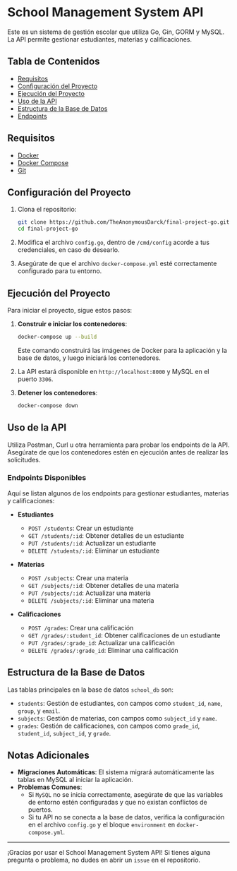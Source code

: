 # School Management System API

Este es un sistema de gestión escolar que utiliza Go, Gin, GORM y MySQL. La API permite gestionar estudiantes, materias y calificaciones.

## Tabla de Contenidos

- [Requisitos](#requisitos)
- [Configuración del Proyecto](#configuración-del-proyecto)
- [Ejecución del Proyecto](#ejecución-del-proyecto)
- [Uso de la API](#uso-de-la-api)
- [Estructura de la Base de Datos](#estructura-de-la-base-de-datos)
- [Endpoints](#endpoints)

## Requisitos

- [Docker](https://docs.docker.com/get-docker/)
- [Docker Compose](https://docs.docker.com/compose/install/)
- [Git](https://git-scm.com/downloads)

## Configuración del Proyecto

1. Clona el repositorio:
    ```bash
    git clone https://github.com/TheAnonymousDarck/final-project-go.git
    cd final-project-go
    ```

2. Modifica el archivo `config.go`, dentro de `/cmd/config` acorde a tus credenciales, en caso de desearlo.

3. Asegúrate de que el archivo `docker-compose.yml` esté correctamente configurado para tu entorno.

## Ejecución del Proyecto

Para iniciar el proyecto, sigue estos pasos:

1. **Construir e iniciar los contenedores**:
    ```bash
    docker-compose up --build
    ```

   Este comando construirá las imágenes de Docker para la aplicación y la base de datos, y luego iniciará los contenedores.

2. La API estará disponible en `http://localhost:8000` y MySQL en el puerto `3306`.

3. **Detener los contenedores**:
    ```bash
    docker-compose down
    ```

## Uso de la API

Utiliza Postman, Curl u otra herramienta para probar los endpoints de la API. Asegúrate de que los contenedores estén en ejecución antes de realizar las solicitudes.

### Endpoints Disponibles

Aquí se listan algunos de los endpoints para gestionar estudiantes, materias y calificaciones:

- **Estudiantes**
    - `POST /students`: Crear un estudiante
    - `GET /students/:id`: Obtener detalles de un estudiante
    - `PUT /students/:id`: Actualizar un estudiante
    - `DELETE /students/:id`: Eliminar un estudiante

- **Materias**
    - `POST /subjects`: Crear una materia
    - `GET /subjects/:id`: Obtener detalles de una materia
    - `PUT /subjects/:id`: Actualizar una materia
    - `DELETE /subjects/:id`: Eliminar una materia

- **Calificaciones**
    - `POST /grades`: Crear una calificación
    - `GET /grades/:student_id`: Obtener calificaciones de un estudiante
    - `PUT /grades/:grade_id`: Actualizar una calificación
    - `DELETE /grades/:grade_id`: Eliminar una calificación

## Estructura de la Base de Datos

Las tablas principales en la base de datos `school_db` son:

- `students`: Gestión de estudiantes, con campos como `student_id`, `name`, `group`, y `email`.
- `subjects`: Gestión de materias, con campos como `subject_id` y `name`.
- `grades`: Gestión de calificaciones, con campos como `grade_id`, `student_id`, `subject_id`, y `grade`.

## Notas Adicionales

- **Migraciones Automáticas**: El sistema migrará automáticamente las tablas en MySQL al iniciar la aplicación.
- **Problemas Comunes**:
    - Si `MySQL` no se inicia correctamente, asegúrate de que las variables de entorno estén configuradas y que no existan conflictos de puertos.
    - Si tu API no se conecta a la base de datos, verifica la configuración en el archivo `config.go` y el bloque `environment` en `docker-compose.yml`.

---

¡Gracias por usar el School Management System API! 
Si tienes alguna pregunta o problema, no dudes en abrir un `issue` en el repositorio.
